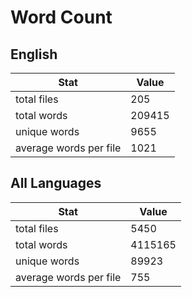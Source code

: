 # Word Count

## English

Stat | Value
---- | -----
total files | 205
total words | 209415
unique words | 9655
average words per file | 1021

## All Languages

Stat | Value
---- | -----
total files | 5450
total words | 4115165
unique words | 89923
average words per file | 755
